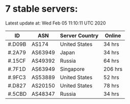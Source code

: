 # 7 stable servers:

Latest update at: Wed Feb 05 11:10:11 UTC 2020

| ID | ASN | Server Country | Online |
| -- | --- | -------------- | ------ |
| #.D09B | AS174 | United States | 34 hrs |
| #.2A79 | AS63949 | Japan | 34 hrs |
| #.15CF | AS49392 | Russia | 64 hrs |
| #.7F1D | AS63949 | Singapore | 206 hrs |
| #.9FC3 | AS53889 | United States | 52 hrs |
| #.D827 | AS20150 | United States | 78 hrs |
| #.5CBD | AS48347 | Russia | 34 hrs |

